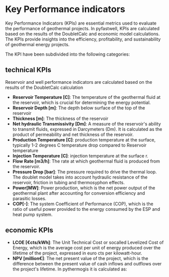 # Key Performance indicators

Key Performance Indicators (KPIs) are essential metrics used to evaluate the performance of geothermal projects. In pyfastwell, KPIs are calculated based on the results of the DoubletCalc and economic model calculations. 
The KPIs provide insights into the efficiency, profitability, and sustainability of geothermal energy projects.

The KPI have been subdivided into the following categories:



## technical KPIs

Reservoir and well performance indicators are calculated based on the results of the DoubletCalc calculation

- **Reservoir Temperature [C]**: The temperature of the geothermal fluid at the reservoir, which is crucial for determining the energy potential.
- **Reservoir Depth [m]**: The depth below surface of the top of the reservoir
- **Thickness [m]**: The thickness of the reservoir
- **Net hydraulic Transmissivity [Dm]**: A measure of the reservoir's ability to transmit fluids, expressed in Darcymeters (Dm). 
It is calculated as the product of permeability and net thickness of the reservoir.
- **Production Temperature [C]**:  production temperature at the surface, 
typically 1-2 degrees C temperature drop compared to Reservoir temperature
- **Injection Temperature [C]**: injection temperature at the surface r.
- **Flow Rate [m3/h]**: The rate at which geothermal fluid is produced from the reservoir.
- **Pressure Drop [bar]**: The pressure  required to drive the thermal loop. The doublet model takes into account hydraulic resistance of the reservoir,
friction in tubing and thermosyphon effects.
- **Power[MW]**: Power production, which is the net power output of the geothermal plant after accounting for conversion efficiency and parasitic losses.
- **COP[-]**: The system Coefficient of Performance (COP),  which is the ratio of useful power provided to the energy consumed by the ESP and heat pump system.


## economic KPIs

- **LCOE [€cts/kWh]**: The Unit Technical Cost or socalled Levelized Cost of Energy, which is the average cost per unit of energy produced over the lifetime of the project, 
expressed in euro cts per kilowatt-hour.
- **NPV [million€]**: The net present value of the project, which is the difference between 
the present value of cash inflows and outflows over the project's lifetime. In pythermogis it is calculated as:

